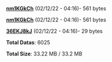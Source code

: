 [**nm1KGkCh**](/data/nm1KGkCh.txt) (02/12/22 - 04:16)- 561 bytes

[**nm1KGkCh**](/data/nm1KGkCh.txt) (02/12/22 - 04:16)- 561 bytes

[**36EKJ8kJ**](/data/36EKJ8kJ.txt) (02/12/22 - 04:16)- 29 bytes

**Total Datas**: 6025

**Total Size**: 33.22 MB / 33.2 MB